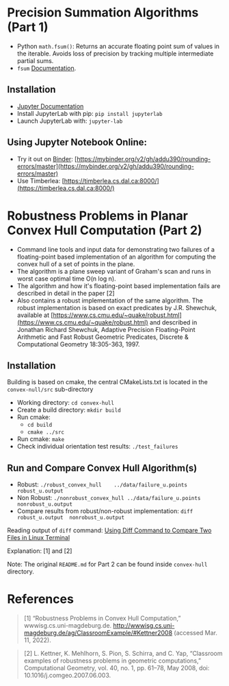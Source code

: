 # Precision Summation Algorithms (Part 1)

- Python `math.fsum()`: Returns an accurate floating point sum of values in the iterable. Avoids loss of precision by tracking multiple intermediate partial sums.
- `fsum` [Documentation](https://docs.python.org/3/library/math.html#math.fsum).

## Installation

- [Jupyter Documentation](https://jupyter.org/install)
- Install JupyterLab with pip: `pip install jupyterlab`
- Launch JupyterLab with: `jupyter-lab`

## Using Jupyter Notebook Online:

- Try it out on [Binder](https://mybinder.org/): [https://mybinder.org/v2/gh/addu390/rounding-errors/master](https://mybinder.org/v2/gh/addu390/rounding-errors/master)
- Use Timberlea: [https://timberlea.cs.dal.ca:8000/](https://timberlea.cs.dal.ca:8000/)

# Robustness Problems in Planar Convex Hull Computation (Part 2)

- Command line tools and input data for demonstrating two failures of a floating-point based implementation of an algorithm for computing the convex hull of a set of points in the plane. 
- The algorithm is a plane sweep variant of Graham's scan and runs in worst case optimal time O(n log n).
- The algorithm and how it's floating-point based implementation fails are described in detail in the paper [2]
- Also contains a robust implementation of the same algorithm. The robust implementation is based on exact predicates by J.R. Shewchuk, available at [https://www.cs.cmu.edu/~quake/robust.html](https://www.cs.cmu.edu/~quake/robust.html) and described in Jonathan Richard Shewchuk, Adaptive Precision Floating-Point Arithmetic and Fast Robust Geometric Predicates, Discrete & Computational Geometry 18:305-363, 1997.

## Installation

Building is based on cmake, the central CMakeLists.txt is located in the `convex-null/src` sub-directory

- Working directory: `cd convex-hull`
- Create a build directory: `mkdir build`
- Run cmake: 
    - `cd build`
    - `cmake ../src`
- Run cmake: `make`
- Check individual orientation test results: `./test_failures`

## Run and Compare Convex Hull Algorithm(s)

- Robust: `./robust_convex_hull    ../data/failure_u.points    robust_u.output`
- Non Robust: `./nonrobust_convex_hull ../data/failure_u.points nonrobust_u.output`
- Compare results from robust/non-robust implementation: `diff robust_u.output  nonrobust_u.output`

Reading output of `diff` command: [Using Diff Command to Compare Two Files in Linux Terminal](https://linuxhandbook.com/diff-command/)

Explanation: [1] and [2]

Note: The original `README.md` for Part 2 can be found inside `convex-hull` directory. 

# References

> [1] “Robustness Problems in Convex Hull Computation,” wwwisg.cs.uni-magdeburg.de. http://wwwisg.cs.uni-magdeburg.de/ag/ClassroomExample/#Kettner2008 (accessed Mar. 11, 2022).

> [2] L. Kettner, K. Mehlhorn, S. Pion, S. Schirra, and C. Yap, “Classroom examples of robustness problems in geometric computations,” Computational Geometry, vol. 40, no. 1, pp. 61–78, May 2008, doi: 10.1016/j.comgeo.2007.06.003.
‌
